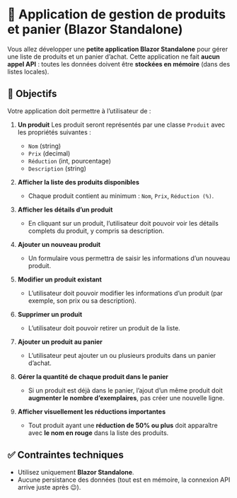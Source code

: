 # 🛒 Application de gestion de produits et panier (Blazor Standalone)

Vous allez développer une **petite application Blazor Standalone** pour gérer une liste de produits et un panier d’achat. Cette application ne fait **aucun appel API** : toutes les données doivent être **stockées en mémoire** (dans des listes locales).

## 🎯 Objectifs

Votre application doit permettre à l’utilisateur de :

1. **Un produit**
   Les produit seront représentés par une classe `Produit` avec les propriétés suivantes :

   - `Nom` (string)
   - `Prix` (decimal)
   - `Réduction` (int, pourcentage)
   - `Description` (string)

2. **Afficher la liste des produits disponibles**

   - Chaque produit contient au minimum : `Nom`, `Prix`, `Réduction (%)`.

3. **Afficher les détails d’un produit**

   - En cliquant sur un produit, l’utilisateur doit pouvoir voir les détails complets du produit, y compris sa description.

4. **Ajouter un nouveau produit**

   - Un formulaire vous permettra de saisir les informations d’un nouveau produit.

5. **Modifier un produit existant**

   - L’utilisateur doit pouvoir modifier les informations d’un produit (par exemple, son prix ou sa description).

6. **Supprimer un produit**

   - L’utilisateur doit pouvoir retirer un produit de la liste.

7. **Ajouter un produit au panier**

   - L’utilisateur peut ajouter un ou plusieurs produits dans un panier d’achat.

8. **Gérer la quantité de chaque produit dans le panier**

   - Si un produit est déjà dans le panier, l’ajout d’un même produit doit **augmenter le nombre d’exemplaires**, pas créer une nouvelle ligne.

9. **Afficher visuellement les réductions importantes**
   - Tout produit ayant une **réduction de 50% ou plus** doit apparaître avec **le nom en rouge** dans la liste des produits.

## ✅ Contraintes techniques

- Utilisez uniquement **Blazor Standalone**.
- Aucune persistance des données (tout est en mémoire, la connexion API arrive juste après 😉).
